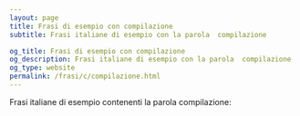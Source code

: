 ```yaml
---
layout: page
title: Frasi di esempio con compilazione 
subtitle: Frasi italiane di esempio con la parola  compilazione

og_title: Frasi di esempio con compilazione 
og_description: Frasi italiane di esempio con la parola  compilazione
og_type: website
permalink: /frasi/c/compilazione.html
---
```


Frasi italiane di esempio contenenti la parola compilazione:


